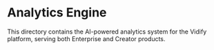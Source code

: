 # Analytics Engine

This directory contains the AI-powered analytics system for the Vidify platform, serving both Enterprise and Creator products.
